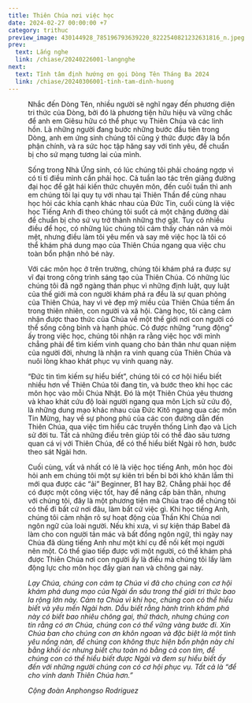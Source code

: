 ```yaml
---
title: Thiên Chúa nơi việc học
date: 2024-02-27 00:00:00 +7
category: trithuc
preview_image: 430144928_785196793639220_8222540821232631816_n.jpeg
prev:
  text: Lắng nghe
  link: /chiase/20240226001-langnghe
next:
  text: Tĩnh tâm định hướng ơn gọi Dòng Tên Tháng Ba 2024
  link: /chiase/20240306001-tinh-tam-dinh-huong
---
```


<script setup>
import trithuc from "/images/chiase/430144928_785196793639220_8222540821232631816_n.jpeg?w=900";
</script>

<Figure 
    :src=trithuc
    caption="Khám phá dung mạo Thiên Chúa qua tri thức."
/>

Nhắc đến Dòng Tên, nhiều người sẽ nghĩ ngay đến phương diện tri thức của Dòng, bởi đó là phương tiện hữu hiệu và vững chắc để anh em Giêsu hữu có thể phục vụ Thiên Chúa và các linh hồn. Là những người đang bước những bước đầu tiên trong Dòng, anh em ứng sinh chúng tôi cũng ý thức được đây là bổn phận chính, và ra sức học tập hăng say với tình yêu, để chuẩn bị cho sứ mạng tương lai của mình.

Sống trong Nhà Ứng sinh, có lúc chúng tôi phải choáng ngợp vì có ti tỉ điều mình cần phải học. Cả tuần lao tác trên giảng đường đại học để gặt hái kiến thức chuyên môn, đến cuối tuần thì anh em chúng tôi lại quy tụ với nhau tại Thiên Thần để cùng nhau học hỏi các khía cạnh khác nhau của Đức Tin, cuối cùng là việc học Tiếng Anh đi theo chúng tôi suốt cả một chặng đường dài để chuẩn bị cho sứ vụ trở thành những thợ gặt. Tuy có nhiều điều để học, có những lúc chúng tôi cảm thấy chán nản và mỏi mệt, nhưng điều làm tôi yêu mến và say mê việc học là tôi có thể khám phá dung mạo của Thiên Chúa ngang qua việc chu toàn bổn phận nhỏ bé này.

Với các môn học ở trên trường, chúng tôi khám phá ra được sự vĩ đại trong công trình sáng tạo của Thiên Chúa. Có những lúc chúng tôi đã ngỡ ngàng thán phục vì những định luật, quy luật của thế giới mà con người khám phá ra đều là sự quan phòng của Thiên Chúa, hay vì vẻ đẹp mỹ miều của Thiên Chúa tiềm ẩn trong thiên nhiên, con người và xã hội. Càng học, tôi càng cảm nhận được thao thức của Chúa về một thế giới nơi con người có thể sống công bình và hạnh phúc. Có được những “rung động” ấy trong việc học, chúng tôi nhận ra rằng việc học với mình chẳng phải để tìm kiếm vinh quang cho bản thân như quan niệm của người đời, nhưng là nhận ra vinh quang của Thiên Chúa và nuôi lòng khao khát phục vụ vinh quang này.

“Đức tin tìm kiếm sự hiểu biết”, chúng tôi có cơ hội hiểu biết nhiều hơn về Thiên Chúa tôi đang tin, và bước theo khi học các môn học vào mỗi Chúa Nhật. Đó là một Thiên Chúa yêu thương và khao khát cứu độ loài người ngang qua môn Lịch sử cứu độ, là những dung mạo khác nhau của Đức Kitô ngang qua các môn Tin Mừng, hay về sự phong phú của các con đường dẫn đến Thiên Chúa, qua việc tìm hiểu các truyền thống Linh đạo và Lịch sử đời tu. Tất cả những điều trên giúp tôi có thể đào sâu tương quan cá vị với Thiên Chúa, để có thể hiểu biết Ngài rõ hơn, bước theo sát Ngài hơn.

Cuối cùng, vất vả nhất có lẽ là việc học tiếng Anh, môn học đòi hỏi anh em chúng tôi một sự kiên trì bền bỉ bởi khó khăn lắm thì mới qua được các “ải” Beginner, B1 hay B2. Chẳng phải học để có được một công việc tốt, hay để nâng cấp bản thân, nhưng với chúng tôi, đây là một phương tiện mà Chúa trao để chúng tôi có thể đi bất cứ nơi đâu, làm bất cứ việc gì. Khi học tiếng Anh, chúng tôi cảm nhận rõ sự hoạt động của Thần Khí Chúa nơi ngôn ngữ của loài người. Nếu khi xưa, vì sự kiện tháp Babel đã làm cho con người tản mác và bất đồng ngôn ngữ, thì ngày nay Chúa đã dùng tiếng Anh như một khí cụ để nối kết mọi người nên một. Có thể giao tiếp được với một người, có thể khám phá được Thiên Chúa nơi con người ấy là điều mà chúng tôi lấy làm động lực cho môn học đầy gian nan và chông gai này.

*Lạy Chúa, chúng con cảm tạ Chúa vì đã cho chúng con cơ hội khám phá dung mạo của Ngài ẩn sâu trong thế giới tri thức bao la rộng lớn này. Cảm tạ Chúa vì khi học, chúng con có thể hiểu biết và yêu mến Ngài hơn. Dẫu biết rằng hành trình khám phá này có biết bao nhiêu chông gai, thử thách, nhưng chúng con tin rằng có ơn Chúa, chúng con có thể vững vàng bước đi. Xin Chúa ban cho chúng con ơn khôn ngoan và đặc biệt là một tình yêu nồng nàn, để chúng con không thực hiện bổn phận này chỉ bằng khối óc nhưng biết chu toàn nó bằng cả con tim, để chúng con có thể hiểu biết được Ngài và đem sự hiểu biết ấy đến với những người chúng con có cơ hội phục vụ. Tất cả là “để cho vinh danh Thiên Chúa hơn.”*

*Cộng đoàn Anphongso Rodriguez*